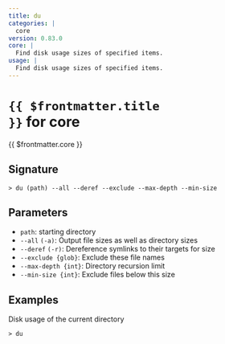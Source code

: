 ```yaml
---
title: du
categories: |
  core
version: 0.83.0
core: |
  Find disk usage sizes of specified items.
usage: |
  Find disk usage sizes of specified items.
---
```


# <code>{{ $frontmatter.title }}</code> for core

<div class='command-title'>{{ $frontmatter.core }}</div>

## Signature

```> du (path) --all --deref --exclude --max-depth --min-size```

## Parameters

 -  `path`: starting directory
 -  `--all` `(-a)`: Output file sizes as well as directory sizes
 -  `--deref` `(-r)`: Dereference symlinks to their targets for size
 -  `--exclude {glob}`: Exclude these file names
 -  `--max-depth {int}`: Directory recursion limit
 -  `--min-size {int}`: Exclude files below this size

## Examples

Disk usage of the current directory
```shell
> du

```
